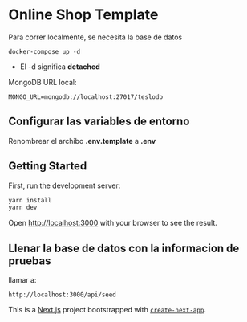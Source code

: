 # Online Shop Template

Para correr localmente, se necesita la base de datos

```
docker-compose up -d
```

- El -d significa **detached**

MongoDB URL local:

```
MONGO_URL=mongodb://localhost:27017/teslodb
```

## Configurar las variables de entorno

Renombrear el archibo **.env.template** a **.env**

## Getting Started

First, run the development server:

```bash
yarn install
yarn dev
```

Open [http://localhost:3000](http://localhost:3000) with your browser to see the result.

## Llenar la base de datos con la informacion de pruebas

llamar a:

```
http://localhost:3000/api/seed
```

This is a [Next.js](https://nextjs.org/) project bootstrapped with [`create-next-app`](https://github.com/vercel/next.js/tree/canary/packages/create-next-app).

